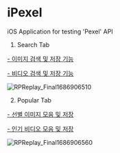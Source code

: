 # iPexel
iOS Application for testing 'Pexel' API

1. Search Tab


[- 이미지 검색 및 저장 기능](https://www.pexels.com/api/documentation/#photos-search)


[- 비디오 검색 및 저장 기능](https://www.pexels.com/api/documentation/#videos-search)


![RPReplay_Final1686906510](https://github.com/junsuboy/iPexel/assets/86935775/873cea01-ca48-4647-8fde-a6b366144bbe)


2. Popular Tab


[- 선별 이미지 모음 및 저장](https://www.pexels.com/api/documentation/#photos-curated)


[- 인기 비디오 모음 및 저장](https://www.pexels.com/api/documentation/#videos-popular)


![RPReplay_Final1686906560](https://github.com/junsuboy/iPexel/assets/86935775/b992e74f-4ea5-469f-b2a9-545648e2615a)
